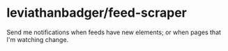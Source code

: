 # leviathanbadger/feed-scraper

Send me notifications when feeds have new elements; or when pages that I'm watching change.

